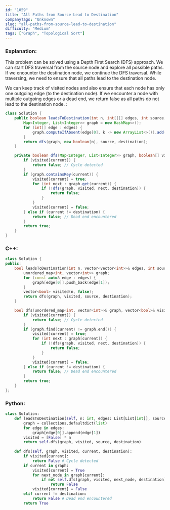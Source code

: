 ```yaml
---
id: "1059"
title: "All Paths from Source Lead to Destination"
companyTags: "Unknown"
slug: "all-paths-from-source-lead-to-destination"
difficulty: "Medium"
tags: ["Graph", "Topological Sort"]
---
```


### Explanation:

This problem can be solved using a Depth First Search (DFS) approach. We can start DFS traversal from the source node and explore all possible paths. If we encounter the destination node, we continue the DFS traversal. While traversing, we need to ensure that all paths lead to the destination node.

We can keep track of visited nodes and also ensure that each node has only one outgoing edge (to the destination node). If we encounter a node with multiple outgoing edges or a dead end, we return false as all paths do not lead to the destination node.
:
```java
class Solution {
    public boolean leadsToDestination(int n, int[][] edges, int source, int destination) {
        Map<Integer, List<Integer>> graph = new HashMap<>();
        for (int[] edge : edges) {
            graph.computeIfAbsent(edge[0], k -> new ArrayList<>()).add(edge[1]);
        }
        return dfs(graph, new boolean[n], source, destination);
    }

    private boolean dfs(Map<Integer, List<Integer>> graph, boolean[] visited, int current, int destination) {
        if (visited[current]) {
            return false; // Cycle detected
        }
        if (graph.containsKey(current)) {
            visited[current] = true;
            for (int next : graph.get(current)) {
                if (!dfs(graph, visited, next, destination)) {
                    return false;
                }
            }
            visited[current] = false;
        } else if (current != destination) {
            return false; // Dead end encountered
        }
        return true;
    }
}
```

### C++:
```cpp
class Solution {
public:
    bool leadsToDestination(int n, vector<vector<int>>& edges, int source, int destination) {
        unordered_map<int, vector<int>> graph;
        for (const auto& edge : edges) {
            graph[edge[0]].push_back(edge[1]);
        }
        vector<bool> visited(n, false);
        return dfs(graph, visited, source, destination);
    }

    bool dfs(unordered_map<int, vector<int>>& graph, vector<bool>& visited, int current, int destination) {
        if (visited[current]) {
            return false; // Cycle detected
        }
        if (graph.find(current) != graph.end()) {
            visited[current] = true;
            for (int next : graph[current]) {
                if (!dfs(graph, visited, next, destination)) {
                    return false;
                }
            }
            visited[current] = false;
        } else if (current != destination) {
            return false; // Dead end encountered
        }
        return true;
    }
};
```

### Python:
```python
class Solution:
    def leadsToDestination(self, n: int, edges: List[List[int]], source: int, destination: int) -> bool:
        graph = collections.defaultdict(list)
        for edge in edges:
            graph[edge[0]].append(edge[1])
        visited = [False] * n
        return self.dfs(graph, visited, source, destination)
    
    def dfs(self, graph, visited, current, destination):
        if visited[current]:
            return False # Cycle detected
        if current in graph:
            visited[current] = True
            for next_node in graph[current]:
                if not self.dfs(graph, visited, next_node, destination):
                    return False
            visited[current] = False
        elif current != destination:
            return False # Dead end encountered
        return True
```